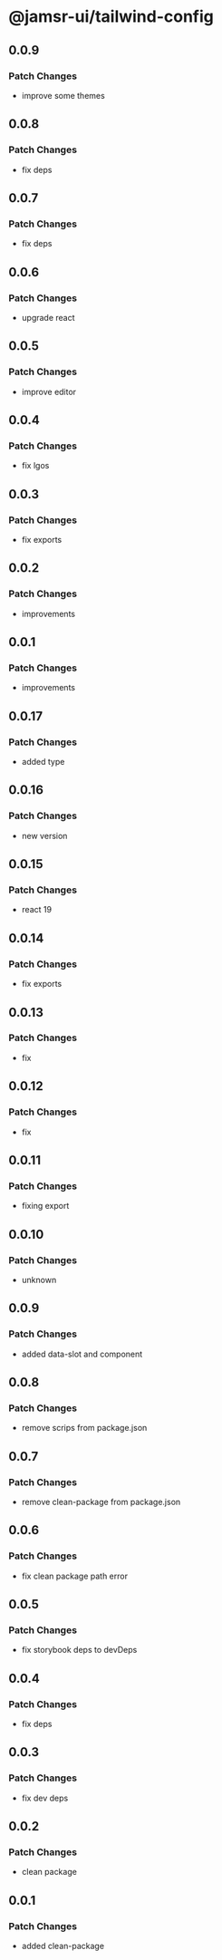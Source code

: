 # @jamsr-ui/tailwind-config

## 0.0.9

### Patch Changes

- improve some themes

## 0.0.8

### Patch Changes

- fix deps

## 0.0.7

### Patch Changes

- fix deps

## 0.0.6

### Patch Changes

- upgrade react

## 0.0.5

### Patch Changes

- improve editor

## 0.0.4

### Patch Changes

- fix lgos

## 0.0.3

### Patch Changes

- fix exports

## 0.0.2

### Patch Changes

- improvements

## 0.0.1

### Patch Changes

- improvements

## 0.0.17

### Patch Changes

- added type

## 0.0.16

### Patch Changes

- new version

## 0.0.15

### Patch Changes

- react 19

## 0.0.14

### Patch Changes

- fix exports

## 0.0.13

### Patch Changes

- fix

## 0.0.12

### Patch Changes

- fix

## 0.0.11

### Patch Changes

- fixing export

## 0.0.10

### Patch Changes

- unknown

## 0.0.9

### Patch Changes

- added data-slot and component

## 0.0.8

### Patch Changes

- remove scrips from package.json

## 0.0.7

### Patch Changes

- remove clean-package from package.json

## 0.0.6

### Patch Changes

- fix clean package path error

## 0.0.5

### Patch Changes

- fix storybook deps to devDeps

## 0.0.4

### Patch Changes

- fix deps

## 0.0.3

### Patch Changes

- fix dev deps

## 0.0.2

### Patch Changes

- clean package

## 0.0.1

### Patch Changes

- added clean-package
